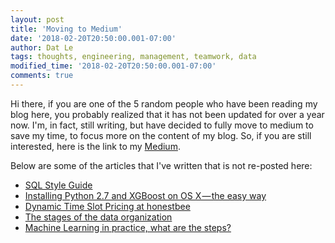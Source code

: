 ```yaml
---
layout: post
title: 'Moving to Medium'
date: '2018-02-20T20:50:00.001-07:00'
author: Dat Le
tags: thoughts, engineering, management, teamwork, data
modified_time: '2018-02-20T20:50:00.001-07:00'
comments: true
---
```


Hi there, if you are one of the 5 random people who have been reading my blog here, you probably realized that it has not been updated for over a year now.
I'm, in fact, still writing, but have decided to fully move to medium to save my time, to focus more on the content of my blog. So, if you are still interested, here is the link to my [Medium](https://medium.com/@lenguyenthedat/latest).

Below are some of the articles that I've written that is not re-posted here:

- [SQL Style Guide](https://medium.com/@lenguyenthedat/sql-style-guide-9d2d1ae805d2)
- [Installing Python 2.7 and XGBoost on OS X — the easy way](https://medium.com/@lenguyenthedat/installing-xgboost-on-os-x-1f63c1ed042)
- [Dynamic Time Slot Pricing at honestbee](https://medium.com/@lenguyenthedat/dynamic-time-slot-pricing-5bea92c99e7a)
- [The stages of the data organization](https://towardsdatascience.com/the-stages-of-the-data-organization-b3f4f0589716)
- [Machine Learning in practice, what are the steps?](https://towardsdatascience.com/machine-learning-in-practice-what-are-the-steps-a4b15ee18546)
